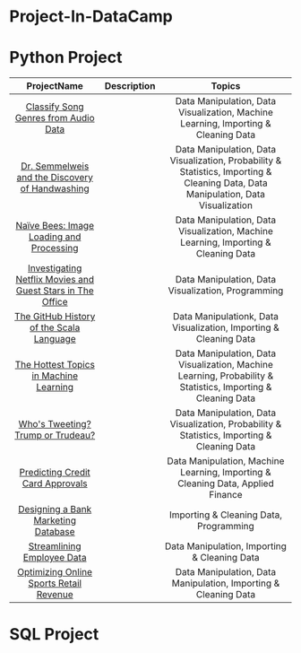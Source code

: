 # Project-In-DataCamp


# Python Project

  ProjectName   |Description| Topics 
:---------:|:-------:|:----: 
  [Classify Song Genres from Audio Data](https://github.com/TansineePraopunt/Project-In-DataCamp/blob/main/Classify%20Song%20Genres%20from%20Audio%20Data.ipynb) | |Data Manipulation, Data Visualization, Machine Learning, Importing & Cleaning Data
  [Dr. Semmelweis and the Discovery of Handwashing](https://github.com/TansineePraopunt/Project-In-DataCamp/tree/main/Dr.%20Semmelweis%20and%20the%20Discovery%20of%20Handwashing)| | Data Manipulation, Data Visualization, Probability & Statistics, Importing & Cleaning Data, Data Manipulation, Data Visualization
  [Naïve Bees: Image Loading and Processing](https://github.com/TansineePraopunt/Project-In-DataCamp/tree/main/Na%C3%AFve%20Bees_%20Image%20Loading%20and%20Processing)| |Data Manipulation, Data Visualization, Machine Learning, Importing & Cleaning Data
  [Investigating Netflix Movies and Guest Stars in The Office](https://github.com/TansineePraopunt/Project-In-DataCamp/tree/main/Investigating%20Netflix%20Movies%20and%20Guest%20Stars%20in%20The%20Office)| | Data Manipulation, Data Visualization, Programming
  [The GitHub History of the Scala Language](https://github.com/TansineePraopunt/Project-In-DataCamp/tree/main/The%20GitHub%20History%20of%20the%20Scala%20Language)| | Data Manipulationk, Data Visualization, Importing & Cleaning Data
  [The Hottest Topics in Machine Learning](https://github.com/TansineePraopunt/Project-In-DataCamp/tree/main/The%20Hottest%20Topics%20in%20Machine%20Learning)| | Data Manipulation, Data Visualization, Machine Learning, Probability & Statistics, Importing & Cleaning Data
  [Who's Tweeting? Trump or Trudeau?](https://github.com/TansineePraopunt/Project-In-DataCamp/tree/main/Who's%20Tweeting_%20Trump%20or%20Trudeau)| |Data Manipulation, Data Visualization, Probability & Statistics, Importing & Cleaning Data
  [Predicting Credit Card Approvals](https://github.com/TansineePraopunt/Project-In-DataCamp/tree/main/Predicting%20Credit%20Card%20Approvals)| | Data Manipulation, Machine Learning, Importing & Cleaning Data, Applied Finance
  [Designing a Bank Marketing Database](https://github.com/TansineePraopunt/Project-In-DataCamp/tree/main/Designing%20a%20Bank%20Marketing%20Database)| |Importing & Cleaning Data, Programming
  [Streamlining Employee Data](https://github.com/TansineePraopunt/Project-In-DataCamp/tree/main/Streamlining%20Employee%20Data)| | Data Manipulation, Importing & Cleaning Data
  [Optimizing Online Sports Retail Revenue](https://github.com/TansineePraopunt/Project-In-DataCamp/tree/main/Optimizing%20Online%20Sports%20Retail%20Revenue)| |Data Manipulation, Data Manipulation, Importing & Cleaning Data
  
  
# SQL Project

